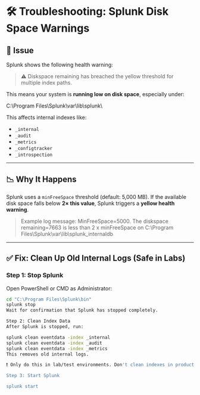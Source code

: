 # 🛠️ Troubleshooting: Splunk Disk Space Warnings

## 🚨 Issue

Splunk shows the following health warning:

> ⚠️ Diskspace remaining has breached the yellow threshold for multiple index paths.

This means your system is **running low on disk space**, especially under:

C:\Program Files\Splunk\var\lib\splunk\


This affects internal indexes like:

- `_internal`
- `_audit`
- `_metrics`
- `_configtracker`
- `_introspection`

---

## 📉 Why It Happens

Splunk uses a `minFreeSpace` threshold (default: 5,000 MB). If the available disk space falls below **2× this value**, Splunk triggers a **yellow health warning**.

> Example log message:
MinFreeSpace=5000. The diskspace remaining=7663 is less than 2 x minFreeSpace on C:\Program Files\Splunk\var\lib\splunk_internaldb


---

## ✅ Fix: Clean Up Old Internal Logs (Safe in Labs)

### Step 1: Stop Splunk

Open PowerShell or CMD as Administrator:

```bash
cd "C:\Program Files\Splunk\bin"
splunk stop
Wait for confirmation that Splunk has stopped completely.

Step 2: Clean Index Data
After Splunk is stopped, run:

splunk clean eventdata -index _internal
splunk clean eventdata -index _audit
splunk clean eventdata -index _metrics
This removes old internal logs.

❗ Only do this in lab/test environments. Don't clean indexes in production without a retention plan.

Step 3: Start Splunk

splunk start
